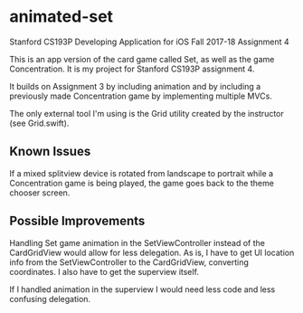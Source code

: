 # animated-set
Stanford CS193P Developing Application for iOS Fall 2017-18 Assignment 4

This is an app version of the card game called Set, as well as the game Concentration. It is my project for Stanford CS193P assignment 4.

It builds on Assignment 3 by including animation and by including a previously made Concentration game by implementing multiple MVCs.

The only external tool I'm using is the Grid utility created by the instructor (see Grid.swift).

## Known Issues

If a mixed splitview device is rotated from landscape to portrait while a Concentration game is being played, the game goes back to the theme chooser screen.

## Possible Improvements

Handling Set game animation in the SetViewController instead of the CardGridView would allow for less delegation.
As is, I have to get UI location info from the SetViewController to the CardGridView, converting coordinates. I also have to get the superview itself.

If I handled animation in the superview I would need less code and less confusing delegation.
